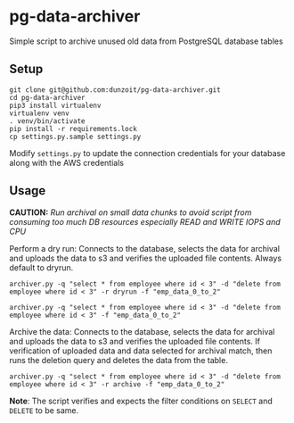 # pg-data-archiver
Simple script to archive unused old data from PostgreSQL database tables 

## Setup
```
git clone git@github.com:dunzoit/pg-data-archiver.git
cd pg-data-archiver
pip3 install virtualenv
virtualenv venv
. venv/bin/activate
pip install -r requirements.lock
cp settings.py.sample settings.py
```

Modify `settings.py` to update the connection credentials for your database
 along with the AWS credentials

 ## Usage

**CAUTION:** *Run archival on small data chunks to avoid script from
 consuming too much DB resources especially READ and WRITE IOPS and CPU*

Perform a dry run: Connects to the database, selects the data for archival
and uploads the data to s3 and verifies the uploaded file contents. Always default to dryrun.
```
archiver.py -q "select * from employee where id < 3" -d "delete from employee where id < 3" -r dryrun -f "emp_data_0_to_2"
```
```
archiver.py -q "select * from employee where id < 3" -d "delete from employee where id < 3" -f "emp_data_0_to_2"
```

Archive the data: Connects to the database, selects the data for archival
and uploads the data to s3 and verifies the uploaded file contents. If
 verification of uploaded data and data selected for archival match, then
  runs the deletion query and deletes the data from the table.
```
archiver.py -q "select * from employee where id < 3" -d "delete from employee where id < 3" -r archive -f "emp_data_0_to_2"
```

**Note**: The script verifies and expects the filter conditions on `SELECT` and `DELETE` to be same.
